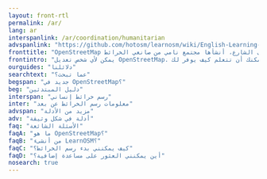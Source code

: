 ```yaml
---
layout: front-rtl
permalink: /ar/
lang: ar
interspanlink: /ar/coordination/humanitarian
advspanlink: "https://github.com/hotosm/learnosm/wiki/English-Learning-Guides/"
fronttitle: "OpenStreetMap خريطة عالم مجانية بمستوى الشارع، أنشأها مجتمع نامي من صانعي الخرائط."
frontintro: "يمكن لأي شخص تعديل OpenStreetMap. هنا يمكنك أن تتعلم كيف يوفر لك LearnOSM أدلة سهلة الفهم وخطوة بخطوة للبدء في المساهمة في OpenStreetMap واستخدامه واستخدام بياناته. إذا كنت ترغب في تشغيل ورشة عمل OpenStreetMap، تحقق من موارد تدريب LearnOSM ."
ourguides: "دلائلنا"
searchtext: "عما تبحث؟"
begspan: "جديد في OpenStreetMap؟"
beg: "دليل المبتدئين"
interspan: "رسم خرائط إنساني"
inter: "معلومات رسم الخرائط عن بعد"
advspan: "مزيد من الأدلة"
adv: "أدلة في شكل وثيقة"
faq: "الأسئلة الشائعة"
faqA: "ما هو OpenStreetMap؟"
faqB: "من أنشىء LearnOSM؟"
faqC: "كيف يمكنني بدء رسم الخرائط؟"
faqD: "أين يمكنني العثور على مساعدة إضافية؟"
nosearch: true
---
```


